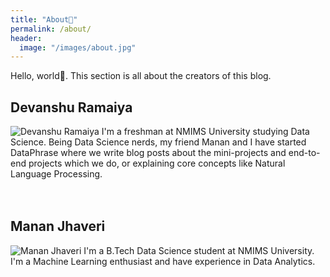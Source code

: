 ```yaml
---
title: "About👦"
permalink: /about/
header:
  image: "/images/about.jpg"
---
```


Hello, world👋. This section is all about the creators of this blog.

## Devanshu Ramaiya
<img src="{{ site.url }}{{ site.baseurl }}/images/devanshu.jpg" alt="Devanshu Ramaiya">
I'm a freshman at NMIMS University studying Data Science. Being Data Science nerds, my friend Manan and I have started DataPhrase where we write blog posts about the mini-projects and end-to-end projects which we do, or explaining core concepts like Natural Language Processing.
<br>
<br>
&nbsp;&nbsp;&nbsp;&nbsp;&nbsp;&nbsp;&nbsp;&nbsp;&nbsp;&nbsp;&nbsp;&nbsp;
<a href="https://github.com/devanshu125" style="font-size: 36px;color:black;text-decoration: none">
<i  class="fab fa-fw fa-github"></i>
</a>
<a href="https://drive.google.com/file/d/1Rq1BHNK1PdFI4RxcMQOH16F5g5TEoT2j/view?usp=sharing"  style="font-size: 36px;text-decoration: none">
<i class="fas fa-fw fa-link"></i>
</a>
<a href="https://linkedin.com/in/devanshu125" style="font-size: 36px;text-decoration: none">
<i class="fab fa-fw fa-linkedin-in"></i>
</a>

## Manan Jhaveri
<img src="{{ site.url }}{{ site.baseurl }}/images/manan.jpg" alt="Manan Jhaveri">
I'm a B.Tech Data Science student at NMIMS University. I'm a Machine Learning enthusiast and have experience in Data Analytics.
<br>
<br>
&nbsp;&nbsp;&nbsp;&nbsp;&nbsp;&nbsp;&nbsp;&nbsp;&nbsp;&nbsp;&nbsp;&nbsp;&nbsp;&nbsp;&nbsp;&nbsp;
<a href="https://github.com/mananjhaveri" style="font-size: 36px;color:black;text-decoration: none">
<i  class="fab fa-fw fa-github"></i>
</a>
<a href="https://www.linkedin.com/in/manan-jhaveri-07976b159/" style="font-size: 36px;text-decoration: none">
<i class="fas fa-fw fa-link"></i>
</a>
<a href="https://www.linkedin.com/in/manan-jhaveri-07976b159/" style="font-size: 36px;text-decoration: none">
<i class="fab fa-fw fa-linkedin-in"></i>
</a>
